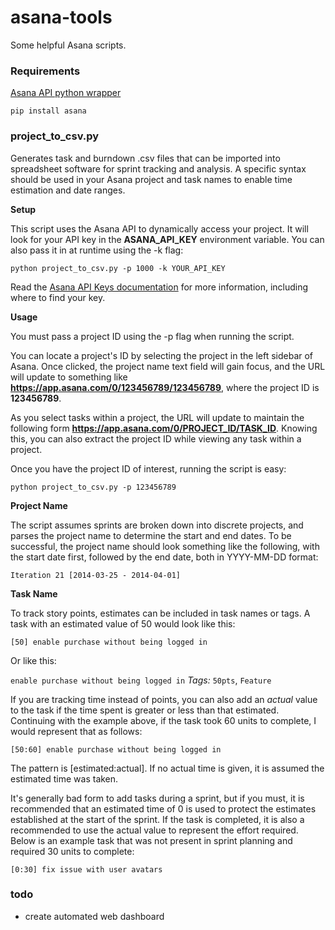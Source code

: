 asana-tools
===========

Some helpful Asana scripts.

### Requirements

[Asana API python wrapper](https://github.com/pandemicsyn/asana/)

`pip install asana`

### project_to_csv.py

Generates task and burndown .csv files that can be imported into spreadsheet software for sprint tracking and analysis. A specific syntax should be used in your Asana project and task names to enable time estimation and date ranges.

**Setup**

This script uses the Asana API to dynamically access your project. It will look for your API key in the **ASANA_API_KEY** environment variable. You can also pass it in at runtime using the -k flag:

`python project_to_csv.py -p 1000 -k YOUR_API_KEY`

Read the [Asana API Keys documentation](http://developer.asana.com/documentation/#api_keys) for more information, including where to find your key.

**Usage**

You must pass a project ID using the -p flag when running the script.

You can locate a project's ID by selecting the project in the left sidebar of Asana. Once clicked, the project name text field will gain focus, and the URL will update to something like **https://app.asana.com/0/123456789/123456789**, where the project ID is **123456789**.

As you select tasks within a project, the URL will update to maintain the following form **https://app.asana.com/0/PROJECT_ID/TASK_ID**. Knowing this, you can also extract the project ID while viewing any task within a project.

Once you have the project ID of interest, running the script is easy:

`python project_to_csv.py -p 123456789`

**Project Name**

The script assumes sprints are broken down into discrete projects, and parses the project name to determine the start and end dates. To be successful, the project name should look something like the following, with the start date first, followed by the end date, both in YYYY-MM-DD format:

`Iteration 21 [2014-03-25 - 2014-04-01]`

**Task Name**

To track story points, estimates can be included in task names or tags. A task with an estimated value of 50 would look like this:

`[50] enable purchase without being logged in`

Or like this:

`enable purchase without being logged in` _Tags:_ `50pts`, `Feature`

If you are tracking time instead of points, you can also add an _actual_ value to the task if the time spent is greater or less than that estimated. Continuing with the example above, if the task took 60 units to complete, I would represent that as follows:

`[50:60] enable purchase without being logged in`

The pattern is [estimated:actual]. If no actual time is given, it is assumed the estimated time was taken.

It's generally bad form to add tasks during a sprint, but if you must, it is recommended that an estimated time of 0 is used to protect the estimates established at the start of the sprint. If the task is completed, it is also a recommended to use the actual value to represent the effort required. Below is an example task that was not present in sprint planning and required 30 units to complete:

`[0:30] fix issue with user avatars`

### todo

* create automated web dashboard
